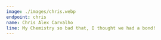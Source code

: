 ```yaml
---
image: ./images/chris.webp
endpoint: chris
name: Chris Alex Carvalho
line: My Chemistry so bad that, I thought we had a bond!
---
```

